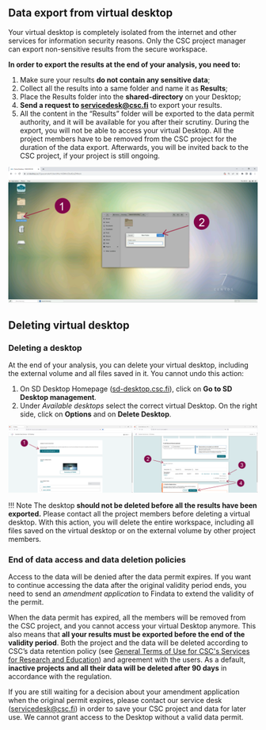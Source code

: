 ## Data export from virtual desktop

Your virtual desktop is completely isolated from the internet and other services for information security reasons. Only the CSC project manager can export non-sensitive results from the secure workspace.

**In order to export the results at the end of your analysis, you need to:**

1. Make sure your results **do not contain any sensitive data**;
2. Collect all the results into a same folder and name it as **Results**;
3. Place the Results folder into the **shared-directory** on your Desktop;
4. **Send a request to servicedesk@csc.fi** to export your results.
5. All the content in the “Results” folder will be exported to the data permit authority, and it will be available for you after their scrutiny. During the export, you will not be able to access your virtual Desktop. All the project members have to be removed from the CSC project for the duration of the data export. Afterwards, you will be invited back to the CSC project, if your project is still ongoing.

[![Desktop-register-export](images/desktop/desktop-register-exp.png)](images/desktop/desktop-register-exp.png)


## Deleting virtual desktop

### Deleting a desktop

At the end of your analysis, you can delete your virtual desktop, including the external volume and all files saved in it. You cannot undo this action:

 1. On SD Desktop Homepage ([sd-desktop.csc.fi](sd-desktop.csc.fi)), click on **Go to SD Desktop management**.
 2. Under *Available desktops* select the correct virtual Desktop. On the right side, click on **Options** and on **Delete Desktop**.

[![Desktop-delete](images/desktop/desktop-deleting.png)](images/desktop/desktop-deleting.png)

!!! Note
    The desktop **should not be deleted before all the results have been exported.** Please contact all the project members before deleting a virtual desktop. With this action, you will delete the entire workspace, including all files saved on the virtual desktop or on the external volume by other project members.

### End of data access and data deletion policies

Access to the data will be denied after the data permit expires. If you want to continue accessing the data after the original validity period ends, you need to send an *amendment application* to Findata to extend the validity of the permit.

When the data permit has expired, all the members will be removed from the CSC project, and you cannot access your virtual Desktop anymore. This also means that **all your results must be exported before the end of the validity period**. Both the project and the data will be deleted according to CSC’s data retention policy (see [General Terms of Use for CSC's Services for Research and Education](https://research.csc.fi/general-terms-of-use)) and agreement with the users. As a default, **inactive projects and all their data will be deleted after 90 days** in accordance with the regulation.

If you are still waiting for a decision about your amendment application when the original permit expires, please contact our service desk (servicedesk@csc.fi) in order to save your CSC project and data for later use. We cannot grant access to the Desktop without a valid data permit.
